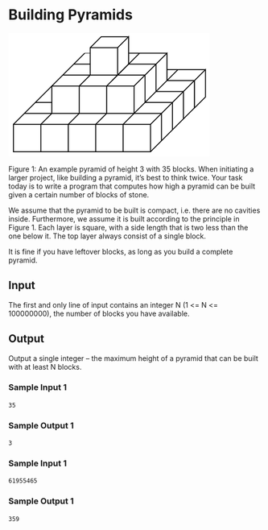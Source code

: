# Building Pyramids

![Pyramid visualization](images/pyramid.png)

Figure 1: An example pyramid of height 3 with 35 blocks.
When initiating a larger project, like building a pyramid, it’s best to think twice. Your task today is to write a program that computes how high a pyramid can be built given a certain number of blocks of stone.

We assume that the pyramid to be built is compact, i.e. there are no cavities inside. Furthermore, we assume it is built according to the principle in Figure 1. Each layer is square, with a side length that is two less than the one below it. The top layer always consist of a single block.

It is fine if you have leftover blocks, as long as you build a complete pyramid.

## Input

The first and only line of input contains an integer N (1 <= N <= 100000000), the number of blocks you have available.

## Output

Output a single integer – the maximum height of a pyramid that can be built with at least N blocks.



### Sample Input 1	
```
35
```
### Sample Output 1

```
3
```

### Sample Input 1	
```
61955465
```
### Sample Output 1

```
359
```
